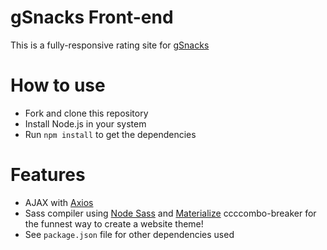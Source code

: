# gSnacks Front-end

This is a fully-responsive rating site for [gSnacks](https://gsnacks.surge.sh/)

# How to use

- Fork and clone this repository
- Install Node.js in your system
- Run `npm install` to get the dependencies

# Features

- AJAX with [Axios](https://www.npmjs.com/package/axios)
- Sass compiler using [Node Sass](https://www.npmjs.com/package/node-sass) and [Materialize](https://materializecss.com/about.html) ccccombo-breaker for the funnest way to create a website theme!
- See `package.json` file for other dependencies used
